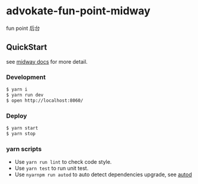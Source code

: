 # advokate-fun-point-midway

fun point 后台

## QuickStart

<!-- add docs here for user -->

see [midway docs][midway] for more detail.

### Development

```bash
$ yarn i
$ yarn run dev
$ open http://localhost:8060/
```

### Deploy

```bash
$ yarn start
$ yarn stop
```

### yarn scripts

- Use `yarn run lint` to check code style.
- Use `yarn test` to run unit test.
- Use `nyarnpm run autod` to auto detect dependencies upgrade, see [autod](https://www.npmjs.com/package/autod)

[midway]: https://midwayjs.org
